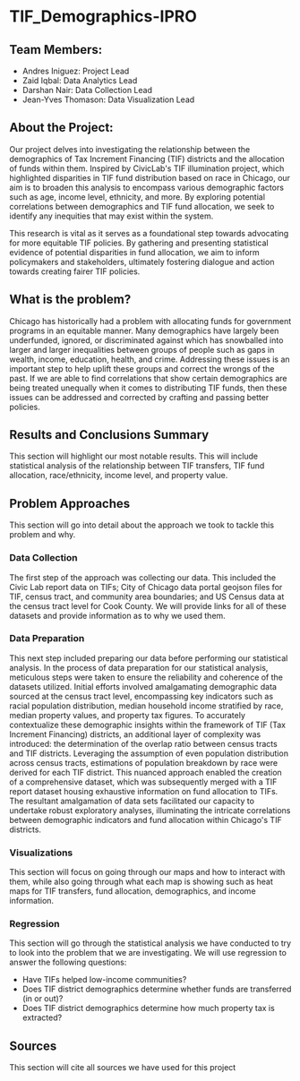 # TIF_Demographics-IPRO

## Team Members:
- Andres Iniguez: Project Lead
- Zaid Iqbal: Data Analytics Lead
- Darshan Nair: Data Collection Lead
- Jean-Yves Thomason: Data Visualization Lead

## About the Project:
Our project delves into investigating the relationship between the demographics of Tax Increment Financing (TIF) districts and the allocation of funds within them. Inspired by CivicLab's TIF illumination project, which highlighted disparities in TIF fund distribution based on race in Chicago, our aim is to broaden this analysis to encompass various demographic factors such as age, income level, ethnicity, and more. By exploring potential correlations between demographics and TIF fund allocation, we seek to identify any inequities that may exist within the system.

This research is vital as it serves as a foundational step towards advocating for more equitable TIF policies. By gathering and presenting statistical evidence of potential disparities in fund allocation, we aim to inform policymakers and stakeholders, ultimately fostering dialogue and action towards creating fairer TIF policies.

## What is the problem?
Chicago has historically had a problem with allocating funds for government programs in an equitable manner. Many demographics have largely been underfunded, ignored, or discriminated against which has snowballed into larger and larger inequalities between groups of people such as gaps in wealth, income, education, health, and crime. Addressing these issues is an important step to help uplift these groups and correct the wrongs of the past. If we are able to find correlations that show certain demographics are being treated unequally when it comes to distributing TIF funds, then these issues can be addressed and corrected by crafting and passing better policies. 

## Results and Conclusions Summary
This section will highlight our most notable results. This will include statistical analysis of the relationship between TIF transfers, TIF fund allocation, race/ethnicity, income level, and property value.

## Problem Approaches
This section will go into detail about the approach we took to tackle this problem and why.
### Data Collection
The first step of the approach was collecting our data. This included the Civic Lab report data on TIFs; City of Chicago data portal geojson files for TIF, census tract, and community area boundaries; and US Census data at the census tract level for Cook County. We will provide links for all of these datasets and provide information as to why we used them.
### Data Preparation
This next step included preparing our data before performing our statistical analysis. In the process of data preparation for our statistical analysis, meticulous steps were taken to ensure the reliability and coherence of the datasets utilized. Initial efforts involved amalgamating demographic data sourced at the census tract level, encompassing key indicators such as racial population distribution, median household income stratified by race, median property values, and property tax figures. To accurately contextualize these demographic insights within the framework of TIF (Tax Increment Financing) districts, an additional layer of complexity was introduced: the determination of the overlap ratio between census tracts and TIF districts. Leveraging the assumption of even population distribution across census tracts, estimations of population breakdown by race were derived for each TIF district. This nuanced approach enabled the creation of a comprehensive dataset, which was subsequently merged with a TIF report dataset housing exhaustive information on fund allocation to TIFs. The resultant amalgamation of data sets facilitated our capacity to undertake robust exploratory analyses, illuminating the intricate correlations between demographic indicators and fund allocation within Chicago's TIF districts.
### Visualizations
This section will focus on going through our maps and how to interact with them, while also going through what each map is showing such as heat maps for TIF transfers, fund allocation, demographics, and income information.
### Regression
This section will go through the statistical analysis we have conducted to try to look into the problem that we are investigating. We will use regression to answer the following questions:
- Have TIFs helped low-income communities?
- Does TIF district demographics determine whether funds are transferred (in or out)?
- Does TIF district demographics determine how much property tax is extracted?

## Sources
This section will cite all sources we have used for this project
